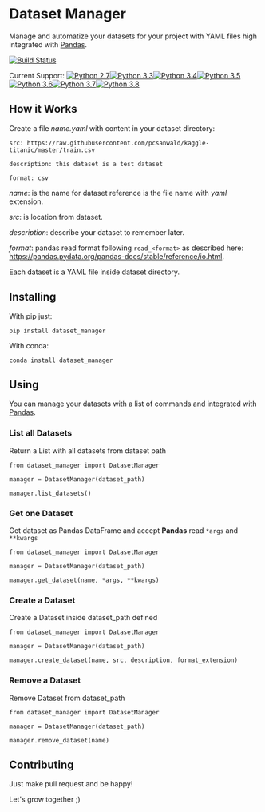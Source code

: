 # Dataset Manager

Manage and automatize your datasets for your project with YAML files high integrated with [Pandas](https://pandas.pydata.org/).


[![Build Status](https://travis-ci.com/dmvieira/dataset-manager.svg?branch=master)](https://travis-ci.com/dmvieira/dataset-manager)

Current Support: [![Python 2.7](https://img.shields.io/badge/python-2.7-blue.svg)](https://www.python.org/downloads/release/python-270/)[![Python 3.3](https://img.shields.io/badge/python-3.3-blue.svg)](https://www.python.org/downloads/release/python-330/)[![Python 3.4](https://img.shields.io/badge/python-3.4-blue.svg)](https://www.python.org/downloads/release/python-340/)[![Python 3.5](https://img.shields.io/badge/python-3.5-blue.svg)](https://www.python.org/downloads/release/python-350/)[![Python 3.6](https://img.shields.io/badge/python-3.6-blue.svg)](https://www.python.org/downloads/release/python-360/)[![Python 3.7](https://img.shields.io/badge/python-3.7-blue.svg)](https://www.python.org/downloads/release/python-370/)[![Python 3.8](https://img.shields.io/badge/python-3.8-blue.svg)](https://www.python.org/downloads/release/python-380/)

## How it Works

Create a file *name.yaml* with content in your dataset directory:

```
src: https://raw.githubusercontent.com/pcsanwald/kaggle-titanic/master/train.csv

description: this dataset is a test dataset

format: csv
```

*name*: is the name for dataset reference is the file name with *yaml* extension.

*src*: is location from dataset.

*description*: describe your dataset to remember later.

*format*: pandas read format following `read_<format>` as described here: https://pandas.pydata.org/pandas-docs/stable/reference/io.html.

Each dataset is a YAML file inside dataset directory.

## Installing

With pip just:

```
pip install dataset_manager
```

With conda:

```
conda install dataset_manager
```

## Using

You can manage your datasets with a list of commands and integrated with [Pandas](https://pandas.pydata.org/).

### List all Datasets

Return a List with all datasets from dataset path

```
from dataset_manager import DatasetManager

manager = DatasetManager(dataset_path)

manager.list_datasets()
```

### Get one Dataset

Get dataset as Pandas DataFrame and accept **Pandas** read `*args` and `**kwargs`

```
from dataset_manager import DatasetManager

manager = DatasetManager(dataset_path)

manager.get_dataset(name, *args, **kwargs)
```

### Create a Dataset

Create a Dataset inside dataset_path defined

```
from dataset_manager import DatasetManager

manager = DatasetManager(dataset_path)

manager.create_dataset(name, src, description, format_extension)
```

### Remove a Dataset

Remove Dataset from dataset_path

```
from dataset_manager import DatasetManager

manager = DatasetManager(dataset_path)

manager.remove_dataset(name)
```

## Contributing

Just make pull request and be happy!

Let's grow together ;)